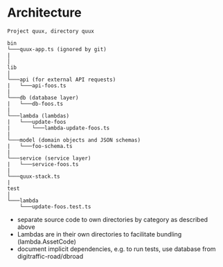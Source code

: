 # Architecture
```
Project quux, directory quux

bin
└───quux-app.ts (ignored by git)
|
│
lib
│
└───api (for external API requests)
|   └───api-foos.ts
|
└───db (database layer)
|   └───db-foos.ts
|
└───lambda (lambdas)
|   └───update-foos
|       └───lambda-update-foos.ts
|
└───model (domain objects and JSON schemas)
|   └───foo-schema.ts
|
└───service (service layer)
|   └───service-foos.ts
|
└───quux-stack.ts
|
test
│
└───lambda
    └───update-foos.test.ts

```
- separate source code to own directories by category as described above
- Lambdas are in their own directories to facilitate bundling (lambda.AssetCode)
- document implicit dependencies, e.g. to run tests, use database from digitraffic-road/dbroad 
